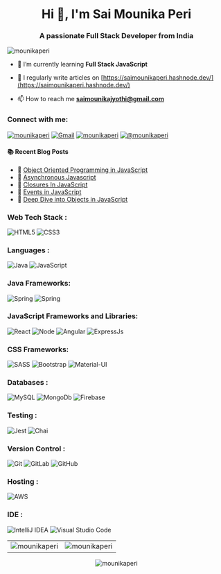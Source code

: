 <h1 align="center">Hi 👋, I'm Sai Mounika Peri</h1>
<h3 align="center">A passionate Full Stack Developer from India</h3>

<p align="left"> <img src="https://komarev.com/ghpvc/?username=mounikaperi&label=Profile%20views&color=0e75b6&style=flat" alt="mounikaperi" /> </p>

- 🌱 I’m currently learning **Full Stack JavaScript**

- 📝 I regularly write articles on [https://saimounikaperi.hashnode.dev/](https://saimounikaperi.hashnode.dev/)

- 📫 How to reach me **saimounikajyothi@gmail.com**

<h3 align="left">Connect with me:</h3>
<div align="left">
<a href="https://linkedin.com/in/saimounikaperi" target="blank"><img align="center" src="https://img.shields.io/badge/linkedin%20-%230077B5.svg?&style=for-the-badge&logo=linkedin&logoColor=white" alt="mounikaperi"/></a>
<a href="mailto:saimounikajyothi@gmail.com"><img align="center" alt="Gmail" src="https://img.shields.io/badge/Gmail-D14836?style=for-the-badge&logo=gmail&logoColor=white"/></a>
<a href="https://instagram.com/mounikaperi" target="blank"><img align="center" src="https://img.shields.io/badge/Instagram-E4405F?style=for-the-badge&logo=instagram&logoColor=white" alt="mounikaperi" /></a>
<a href="https://hashnode.com/@mounikaperi" target="blank"><img align="center" src="https://img.shields.io/badge/Hashnode-2962FF?style=for-the-badge&logo=hashnode&logoColor=white" alt="@mounikaperi" /></a>
</div>

#### :books: Recent Blog Posts
<!-- BLOGPOSTS:START -->
 - 🚀 [Object Oriented Programming in JavaScript](https://saimounikaperi.hashnode.dev/object-oriented-programming-in-javascript)
 - 🚀 [Asynchronous Javascript](https://saimounikaperi.hashnode.dev/asynchronous-javascript)
 - 💫 [Closures In JavaScript](https://saimounikaperi.hashnode.dev/closures-in-javascript)
 - 🚀 [Events in JavaScript](https://saimounikaperi.hashnode.dev/events-in-javascript)
 - 🚀 [Deep Dive into Objects in JavaScript](https://saimounikaperi.hashnode.dev/deep-dive-into-objects-in-javascript)<!-- BLOGPOSTS:END -->

<h3 align="left">Web Tech Stack :</h3>
<div align="left">
<img alt="HTML5" src="https://img.shields.io/badge/html5-%23E34F26.svg?style=for-the-badge&logo=html5&logoColor=white"/>
<img alt="CSS3" src="https://img.shields.io/badge/css3-%231572B6.svg?style=for-the-badge&logo=css3&logoColor=white"/> 
</div>

<h3 align="left">Languages :</h3>
<div align="left">
  <img alt="Java" src="https://img.shields.io/badge/java-%23ED8B00.svg?style=for-the-badge&logo=java&logoColor=white"/>
  <img alt="JavaScript" src="https://img.shields.io/badge/javascript-%23323330.svg?style=for-the-badge&logo=javascript&logoColor=%23F7DF1E"/>
</div>

<h3 align="left">Java Frameworks: </h3>
<div align="left">
  <img alt="Spring" src="https://img.shields.io/badge/spring-%236DB33F.svg?style=for-the-badge&logo=spring&logoColor=white"/>
  <img alt="Spring" src="https://img.shields.io/badge/Spring_Security-6DB33F?style=for-the-badge&logo=Spring-Security&logoColor=white"/>
</div>

<h3 align="left">JavaScript Frameworks and Libraries: </h3>
<div align="left">
  <img alt="React" src="https://img.shields.io/badge/react-%2320232a.svg?style=for-the-badge&logo=react&logoColor=%2361DAFB"/> 
  <img alt="Node" src="https://img.shields.io/badge/node.js-6DA55F?style=for-the-badge&logo=node.js&logoColor=white"/> 
  <img alt="Angular" src="https://img.shields.io/badge/angular-%23DD0031.svg?style=for-the-badge&logo=angular&logoColor=white"/> 
  <img alt="ExpressJs" src="https://img.shields.io/badge/Express.js-404D59?style=for-the-badge"/> 
</div>

<h3 align="left">CSS Frameworks: </h3>
<div align="left">
  <img alt="SASS" src="https://img.shields.io/badge/SASS-hotpink.svg?style=for-the-badge&logo=SASS&logoColor=white"/> 
  <img alt="Bootstrap" src="https://img.shields.io/badge/bootstrap-%238511FA.svg?style=for-the-badge&logo=bootstrap&logoColor=white"/>
  <img alt="Material-UI" src="https://img.shields.io/badge/Material--UI-0081CB?style=for-the-badge&logo=material-ui&logoColor=white"/>
</div>

<h3 align="left">Databases :</h3>
<div align="left">
  <img alt="MySQL" src="https://img.shields.io/badge/mysql-%2300f.svg?style=for-the-badge&logo=mysql&logoColor=white"/>
  <img alt="MongoDb" src ="https://img.shields.io/badge/MongoDB-%234ea94b.svg?&style=for-the-badge&logo=mongodb&logoColor=white"/>
  <img alt="Firebase" src ="https://img.shields.io/badge/Firebase-039BE5?style=for-the-badge&logo=Firebase&logoColor=white"/>
</div>

<h3 align="left">Testing :</h3>
<div align="left">
  <img alt="Jest" src="https://img.shields.io/badge/-jest-%23C21325?style=for-the-badge&logo=jest&logoColor=white"/>
  <img alt="Chai" src="https://img.shields.io/badge/chai.js-323330?style=for-the-badge&logo=chai&logoColor=red"/>
</div>

<h3 align="left">Version Control :</h3>
<div align="left">
  <img alt="Git" src="https://img.shields.io/badge/git-%23F05033.svg?style=for-the-badge&logo=git&logoColor=white"/>
  <img alt="GitLab" src="https://img.shields.io/badge/gitlab-%23181717.svg?style=for-the-badge&logo=gitlab&logoColor=white"/>
  <img alt="GitHub" src="https://img.shields.io/badge/github-%23121011.svg?style=for-the-badge&logo=github&logoColor=white"/>
</div>

<h3 align="left">Hosting :</h3>
<div align="left">
  <img alt="AWS" src="https://img.shields.io/badge/AWS-%23FF9900.svg?style=for-the-badge&logo=amazon-aws&logoColor=white"/>
</div>

<h3 align="left">IDE :</h3>
<div align="left">
  <img alt="IntelliJ IDEA" src="https://img.shields.io/badge/IntelliJIDEA-000000.svg?style=for-the-badge&logo=intellij-idea&logoColor=white"/>
  <img alt="Visual Studio Code" src="https://img.shields.io/badge/Visual%20Studio%20Code-0078d7.svg?style=for-the-badge&logo=visual-studio-code&logoColor=white"/>
</div>

<table>
  <tr>
    <td><img src="https://github-readme-stats.vercel.app/api?username=mounikaperi&show_icons=true&theme=dark&locale=en" alt="mounikaperi" /></td>
    <td><img src="https://github-readme-stats.vercel.app/api/top-langs?username=mounikaperi&show_icons=true&theme=dark&locale=en&layout=compact" alt="mounikaperi" /></td>
  </tr>
</table>

<div align="center">
<p><img align="center" src="https://github-readme-streak-stats.herokuapp.com/?user=mounikaperi&theme=dark" alt="mounikaperi" /></p>
</div>

